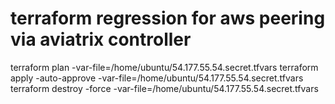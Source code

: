 # terraform regression for aws peering via aviatrix controller

terraform plan -var-file=/home/ubuntu/54.177.55.54.secret.tfvars
terraform apply -auto-approve -var-file=/home/ubuntu/54.177.55.54.secret.tfvars
terraform destroy -force -var-file=/home/ubuntu/54.177.55.54.secret.tfvars
